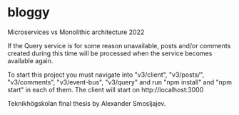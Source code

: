 # bloggy
 Microservices vs Monolithic architecture 2022

If the Query service is for some reason unavailable, posts and/or comments created during this time will be processed when the service becomes available again.

To start this project you must navigate into "v3/client", "v3/posts/", "v3/comments", "v3/event-bus", "v3/query" and run "npm install" and "npm start" in each of them. The client will start on http://localhost:3000

Teknikhögskolan final thesis by Alexander Smosljajev.
